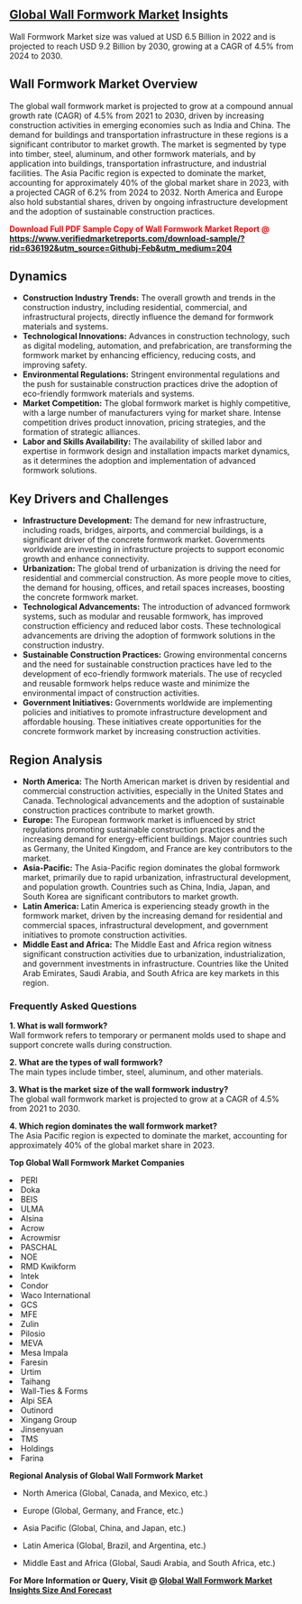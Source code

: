<h2><a href="https://www.verifiedmarketreports.com/download-sample/?rid=636192&amp;utm_source=Githubj&amp;utm_medium=204" target="_blank">Global Wall Formwork Market</a> Insights</h2><p>Wall Formwork Market size was valued at USD 6.5 Billion in 2022 and is projected to reach USD 9.2 Billion by 2030, growing at a CAGR of 4.5% from 2024 to 2030.</p><p> <h2>Wall Formwork Market Overview</h2> <p>The global wall formwork market is projected to grow at a compound annual growth rate (CAGR) of 4.5% from 2021 to 2030, driven by increasing construction activities in emerging economies such as India and China. The demand for buildings and transportation infrastructure in these regions is a significant contributor to market growth. The market is segmented by type into timber, steel, aluminum, and other formwork materials, and by application into buildings, transportation infrastructure, and industrial facilities. The Asia Pacific region is expected to dominate the market, accounting for approximately 40% of the global market share in 2023, with a projected CAGR of 6.2% from 2024 to 2032. North America and Europe also hold substantial shares, driven by ongoing infrastructure development and the adoption of sustainable construction practices. </p> <p><strong><p><span class=""><span style="color: #ff0000;"><strong>Download Full PDF Sample Copy of Wall Formwork Market Report</strong> @ </span><a href="https://www.verifiedmarketreports.com/download-sample/?rid=636192&amp;utm_source=Githubj-Feb&amp;utm_medium=204" target="_blank">https://www.verifiedmarketreports.com/download-sample/?rid=636192&amp;utm_source=Githubj-Feb&amp;utm_medium=204</a></span></p></strong></p> <h2>Dynamics</h2> <ul> <li><strong>Construction Industry Trends:</strong> The overall growth and trends in the construction industry, including residential, commercial, and infrastructural projects, directly influence the demand for formwork materials and systems. </li> <li><strong>Technological Innovations:</strong> Advances in construction technology, such as digital modeling, automation, and prefabrication, are transforming the formwork market by enhancing efficiency, reducing costs, and improving safety. </li> <li><strong>Environmental Regulations:</strong> Stringent environmental regulations and the push for sustainable construction practices drive the adoption of eco-friendly formwork materials and systems. </li> <li><strong>Market Competition:</strong> The global formwork market is highly competitive, with a large number of manufacturers vying for market share. Intense competition drives product innovation, pricing strategies, and the formation of strategic alliances. </li> <li><strong>Labor and Skills Availability:</strong> The availability of skilled labor and expertise in formwork design and installation impacts market dynamics, as it determines the adoption and implementation of advanced formwork solutions. </li> </ul> <h2>Key Drivers and Challenges</h2> <ul> <li><strong>Infrastructure Development:</strong> The demand for new infrastructure, including roads, bridges, airports, and commercial buildings, is a significant driver of the concrete formwork market. Governments worldwide are investing in infrastructure projects to support economic growth and enhance connectivity. </li> <li><strong>Urbanization:</strong> The global trend of urbanization is driving the need for residential and commercial construction. As more people move to cities, the demand for housing, offices, and retail spaces increases, boosting the concrete formwork market. </li> <li><strong>Technological Advancements:</strong> The introduction of advanced formwork systems, such as modular and reusable formwork, has improved construction efficiency and reduced labor costs. These technological advancements are driving the adoption of formwork solutions in the construction industry. </li> <li><strong>Sustainable Construction Practices:</strong> Growing environmental concerns and the need for sustainable construction practices have led to the development of eco-friendly formwork materials. The use of recycled and reusable formwork helps reduce waste and minimize the environmental impact of construction activities. </li> <li><strong>Government Initiatives:</strong> Governments worldwide are implementing policies and initiatives to promote infrastructure development and affordable housing. These initiatives create opportunities for the concrete formwork market by increasing construction activities. </li> </ul> <h2>Region Analysis</h2> <ul> <li><strong>North America:</strong> The North American market is driven by residential and commercial construction activities, especially in the United States and Canada. Technological advancements and the adoption of sustainable construction practices contribute to market growth. </li> <li><strong>Europe:</strong> The European formwork market is influenced by strict regulations promoting sustainable construction practices and the increasing demand for energy-efficient buildings. Major countries such as Germany, the United Kingdom, and France are key contributors to the market. </li> <li><strong>Asia-Pacific:</strong> The Asia-Pacific region dominates the global formwork market, primarily due to rapid urbanization, infrastructural development, and population growth. Countries such as China, India, Japan, and South Korea are significant contributors to market growth. </li> <li><strong>Latin America:</strong> Latin America is experiencing steady growth in the formwork market, driven by the increasing demand for residential and commercial spaces, infrastructural development, and government initiatives to promote construction activities. </li> <li><strong>Middle East and Africa:</strong> The Middle East and Africa region witness significant construction activities due to urbanization, industrialization, and government investments in infrastructure. Countries like the United Arab Emirates, Saudi Arabia, and South Africa are key markets in this region. </li> </ul> <h3>Frequently Asked Questions</h3> <p><strong>1. What is wall formwork?</strong><br>Wall formwork refers to temporary or permanent molds used to shape and support concrete walls during construction. </p> <p><strong>2. What are the types of wall formwork?</strong><br>The main types include timber, steel, aluminum, and other materials. </p> <p><strong>3. What is the market size of the wall formwork industry?</strong><br>The global wall formwork market is projected to grow at a CAGR of 4.5% from 2021 to 2030. </p> <p><strong>4. Which region dominates the wall formwork market?</strong><br>The Asia Pacific region is expected to dominate the market, accounting for approximately 40% of the global market share in 2023. </</p><p><strong>Top Global Wall Formwork Market Companies</strong></p><div data-test-id=""><p><li>PERI</li><li> Doka</li><li> BEIS</li><li> ULMA</li><li> Alsina</li><li> Acrow</li><li> Acrowmisr</li><li> PASCHAL</li><li> NOE</li><li> RMD Kwikform</li><li> Intek</li><li> Condor</li><li> Waco International</li><li> GCS</li><li> MFE</li><li> Zulin</li><li> Pilosio</li><li> MEVA</li><li> Mesa Impala</li><li> Faresin</li><li> Urtim</li><li> Taihang</li><li> Wall-Ties & Forms</li><li> Alpi SEA</li><li> Outinord</li><li> Xingang Group</li><li> Jinsenyuan</li><li> TMS</li><li> Holdings</li><li> Farina</li></p><div><strong>Regional Analysis of&nbsp;Global Wall Formwork Market</strong></div><ul><li dir="ltr"><p dir="ltr">North America&nbsp;(Global, Canada, and Mexico, etc.)</p></li><li dir="ltr"><p dir="ltr">Europe (Global, Germany, and France, etc.)</p></li><li dir="ltr"><p dir="ltr">Asia Pacific&nbsp;(Global, China, and Japan, etc.)</p></li><li dir="ltr"><p dir="ltr">Latin America&nbsp;(Global, Brazil, and Argentina, etc.)</p></li><li dir="ltr">Middle East and Africa&nbsp;(Global, Saudi Arabia, and South Africa, etc.)</li></ul><p><strong>For More Information or Query, Visit @&nbsp;</strong><strong><a href="https://www.verifiedmarketreports.com/product/wall-formwork-market/?utm_source=Githubj&amp;utm_medium=204" target="_blank">Global Wall Formwork Market Insights Size And Forecast</a></strong></p></div>
